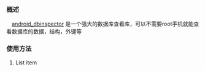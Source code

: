 ### 概述
　[android_dbinspector][1] 是一个强大的数据库查看库，可以不需要root手机就能查看数据库的数据，结构，外键等
 
### 使用方法

 1. List item

  [1]: https://github.com/infinum/android_dbinspector